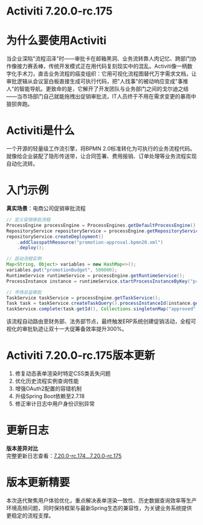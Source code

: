 # Activiti 7.20.0-rc.175
# 为什么要使用Activiti  
当企业深陷"流程沼泽"时——审批卡在邮箱黑洞、业务流转靠人肉记忆、跨部门协作像接力赛丢棒，传统开发模式正在用代码复刻现实中的混乱。Activiti像一柄数字化手术刀，直击业务流程的癌变组织：它用可视化流程图替代万字需求文档，让审批逻辑从会议室白板直接生成可执行代码，把"人找事"的被动响应变成"事推人"的智能导航。更致命的是，它解开了开发团队与业务部门之间的戈尔迪之结——当市场部门自己就能拖拽出促销审批流，IT人员终于不用在需求变更的暴雨中狼狈奔跑。

# Activiti是什么  
一个开源的轻量级工作流引擎，将BPMN 2.0标准转化为可执行的业务流程代码。就像给企业装配了隐形传送带，让合同签署、费用报销、订单处理等业务流程实现自动化流转。

# 入门示例  
**真实场景**：电商公司促销审批流程  
```java
// 定义促销审批流程
ProcessEngine processEngine = ProcessEngines.getDefaultProcessEngine();
RepositoryService repositoryService = processEngine.getRepositoryService();
repositoryService.createDeployment()
    .addClasspathResource("promotion-approval.bpmn20.xml")
    .deploy();

// 启动流程实例
Map<String, Object> variables = new HashMap<>();
variables.put("promotionBudget", 500000);
RuntimeService runtimeService = processEngine.getRuntimeService();
ProcessInstance instance = runtimeService.startProcessInstanceByKey("promotionApproval", variables);

// 市场总监审批
TaskService taskService = processEngine.getTaskService();
Task task = taskService.createTaskQuery().processInstanceId(instance.getId()).singleResult();
taskService.complete(task.getId(), Collections.singletonMap("approved", true));
```
该流程自动路由至财务部、法务部节点，最终触发ERP系统创建促销活动，全程可视化的审批轨迹让双十一大促筹备效率提升300%。

# Activiti 7.20.0-rc.175版本更新  
1. 修复动态表单渲染时特定CSS类丢失问题  
2. 优化历史流程实例查询性能  
3. 增强OAuth2配置的容错机制  
4. 升级Spring Boot依赖至2.7.18  
5. 修正审计日志中用户身份识别异常  

# 更新日志
**版本差异对比**  
完整更新日志查看：[7.20.0-rc.174...7.20.0-rc.175](https://github.com/Activiti/Activiti/compare/7.20.0-rc.174...7.20.0-rc.175)

# 版本更新精要  
本次迭代聚焦用户体验优化，重点解决表单渲染一致性、历史数据查询效率等生产环境高频问题，同时保持框架与最新Spring生态的兼容性，为关键业务系统提供更稳定的流程支撑。